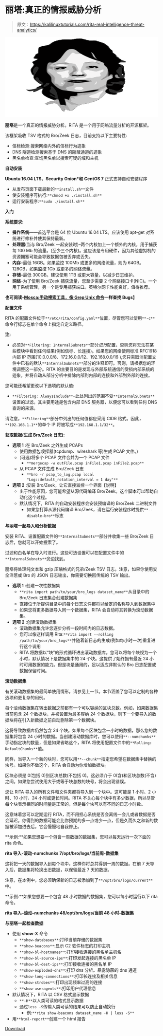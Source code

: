 # 丽塔:真正的情报威胁分析

> 原文：<https://kalilinuxtutorials.com/rita-real-intelligence-threat-analytics/>

[![RITA : Real Intelligence Threat Analytics](img/fd7b29c784e35b131ffed86cc35c2831.png "RITA : Real Intelligence Threat Analytics")](https://1.bp.blogspot.com/-BMPCxf482Lo/XagJYdtSbEI/AAAAAAAAC_0/lCONZknz2mQmIUM_Vs1cuPaotnBczej1wCLcBGAsYHQ/s1600/rita-logo%2B%25281%2529.png)

**丽塔**是一个真正的情报威胁分析。RITA 是一个用于网络流量分析的开源框架。

该框架吸收 TSV 格式的 Bro/Zeek 日志，目前支持以下主要特性:

*   信标检测:搜索网络内外的信标行为迹象
*   DNS 隧道检测搜索基于 DNS 的隐蔽通道的迹象
*   黑名单检查:查询黑名单以搜索可疑的域和主机

**自动安装**

**Ubuntu 16.04 LTS、Security Onion*和 CentOS 7** 正式支持自动安装程序

*   从发布页面下载最新的`**install.sh**`文件
*   使安装程序可执行:`**chmod +x ./install.sh**`
*   运行安装程序:`**sudo ./install.sh**`

**入门**

**系统要求:**

*   **操作系统**——首选平台是 64 位 Ubuntu 16.04 LTS。应该使用 apt-get 对系统进行修补并使其保持最新。
*   **处理器**(当与 Bro/Zeek 一起安装时)–两个内核加上一个额外的内核，用于捕获每 100 Mb 的流量。(至少三个内核)。这应该是专用硬件，因为其他虚拟机的资源拥塞可能会导致数据包被丢弃或丢失。
*   **内存**–最低 16GB。如果监控 100Mb 或更多的网络流量，则为 64GB。128GB，如果监控 1Gb 或更多的网络流量。
*   **存储**–最低 300GB。建议使用 1TB 或更大容量，以减少日志维护。
*   **网络**–为了使用 Bro/Zeek 捕获流量，您至少需要 2 个网络接口卡(NIC)。一个用于系统管理，另一个是专用捕获端口。英特尔网卡性能良好，值得推荐。

**也可阅读-[Mosca:手动搜索工具，像 Grep Unix 命令](https://kalilinuxtutorials.com/mosca-search-tool-bugs-grep-unix-command/)一样查找 Bugs】**

**配置文件**

RITA 的配置文件位于`**/etc/rita/config.yaml**`位置，尽管您可以使用`**-c**`命令行标志在单个命令上指定自定义路径。

**注:**

*   必须对`**Filtering: InternalSubnets**`部分*进行*配置，否则您将无法在某些模块中看到任何结果(例如信标、长连接)。如果您的网络使用标准 RFC1918 内部 IP 范围(10.0.0.0/8、172.16.0.0/12、192.168.0.0/16 ),您只需取消配置文件中已有的默认`**InternalSubnets**`部分的注释即可。否则，请根据您的环境调整这一部分。RITA 的主要目的是发现与外部系统通信的受损内部系统的迹象，并将自动从部分分析中排除内部到内部的连接和外部到外部的连接。

您可能还希望更改以下选项的默认值:

*   `**Filtering: AlwaysInclude**`–此处列出的范围不受`**InternalSubnets**`设置的过滤。其主要用途是包含内部 DNS 服务器，以便您可以看到任何 DNS 查询的来源。

请注意，`**Filtering**`部分中列出的任何值都应采用 CIDR 格式。因此，`**192.168.1.1**`的单个 IP 将被写成`**192.168.1.1/32**`。

**获取数据(生成 Bro/Zeek 日志):**

*   **选项 1** :在 Bro/Zeek 之外生成 PCAPs
    *   使用数据包嗅探器(tcpdump、wireshark 等)生成 PCAP 文件。)
    *   (可选)将多个 PCAP 文件合并为一个 PCAP 文件
        *   `**mergecap -w outFile.pcap inFile1.pcap inFile2.pcap**`
    *   从 PCAP 文件生成 Bro/Zeek 日志
        *   `**bro -r pcap_to_log.pcap local "Log::default_rotation_interval = 1 day"**`
*   **选项 2** :安装 Bro/Zeek，让它直接监控一个界面【说明】
    *   出于性能原因，您可能希望从源代码编译 Bro/Zeek。这个脚本可以帮助自动化这个过程。
    *   默认情况下，RITA 的自动安装程序会安装预编译的 Bro/Zeek 二进制文件
        *   如果您打算从源代码编译 Bro/Zeek，请在运行安装程序时提供`**--disable-bro**`标志

**与丽塔一起导入和分析数据**

安装 RITA、设置配置文件的`**InternalSubnets**`部分并收集一些 Bro/Zeek 日志后，您就可以开始搜索了。

过滤和白名单在导入时进行。这些可选设置可以在配置文件中的`**InternalSubnets**`旁边找到。

丽塔将处理纯文本和 gzip 压缩格式的兄弟/Zeek TSV 日志。注意，如果你使用安全洋葱或 Bro 的 JSON 日志输出，你需要切换回传统的 TSV 输出。

*   **选项 1** :创建一次性数据集
    *   `**rita import path/to/your/bro_logs dataset_name**`从目录中的 Bro/Zeek 日志集合创建数据集
    *   直接位于所提供目录中的每个日志文件都将以给定的名称导入到数据集中
    *   如果您将更多数据导入同一个数据集，RITA 会自动将其转换为滚动数据集。
*   **选项 2** :创建滚动数据集
    *   滚动数据集允许您逐步分析一段时间内的日志数据。
    *   您可以像这样调用 Rita:`**rita import --rolling /path/to/your/bro_logs**`并随着新日志的生成(例如每小时一次)重复进行这个调用
    *   RITA 将数据以“块”的形式循环进出滚动数据库。您可以将每个块视为一个小时，默认情况下是数据集中的 24 个块。这提供了始终拥有最近 24 小时可用数据的能力。但是块是通用的，足以适应非默认的 Bro 日志配置或数据保留时间。

**滚动数据集**

有关滚动数据集的最简单使用情形，请参见上一节。本节涵盖了您可以定制的各种选项和更复杂的用例。

每个滚动数据集在转出数据之前都有一个可以容纳的区块总数。例如，如果数据集当前包含 24 个数据块，并被设置为最多容纳 24 个数据块，则下一个要导入的数据块将在引入新数据之前自动删除第一个数据块。

这将导致数据库仍然包含 24 个块。如果每个区块包含一小时的数据，那么您的数据集将包含 24 小时的数据。当创建滚动数据库时，您可以使用`**--numchunks**`手动指定块的数量，但是如果省略这个，RITA 将使用配置文件中的`**Rolling: DefaultChunks**`值。

同样，当导入一个新的块时，您可以用`**--chunk**`指定您希望在数据集中替换的块号。如果你不做这个，RITA 会自动为你增加数据块。

区块必须是 0(包括 0)到区块总数(不包括 0)。这必须介于 0(含)和区块总数(不含)之间。如果您尝试使用大于或等于块总数的块号，将会出现错误。

您让 RITA 导入的所有文件和文件夹都将导入到一个块中。这可能是 1 小时、2 小时、10 小时、24 小时或更长时间。RITA 不关心每个块中有多少数据，所以尽管每个块表示相同的时间量是正常的，但是每个块可以有不同的日志小时数。

这意味着您可以定期运行 RITA，而不用担心系统是否会离线一会儿或者数据是否会延迟。你得到的数据可能会比你预期的多一点或少一点，但是久而久之和新的数据被添加进去后，它会慢慢地自我修正。

**示例:**如果您想要一个包含一周数据的数据集，您可以每天运行一次下面的 rita 命令。

**rita 导入-滚动-numchunks 7/opt/bro/logs/当前周-数据集**

这将把一天的数据导入到每个块中，这样你将总共得到一周的数据。在前 7 天导入后，数据集将轮换出旧数据，以保留最近 7 天的数据。

注意，在本例中，您必须确保新的日志被添加到了`**/opt/bro/logs/current**`中。

**示例:**如果您想要一个包含 48 小时数据的数据集，您可以每小时运行以下 rita 命令。

**rita 导入–滚动–numchunks 48/opt/bro/logs/当前 48 小时-数据集**

**与丽塔一起检查数据**

*   使用 **show-X** 命令
    *   `**show-databases**`:打印当前存储的数据集
    *   `**show-beacons**`:显示 C2 软件标志的打印主机
    *   `**show-bl-hostnames**`:打印接收连接的黑名单主机名
    *   `**show-bl-source-ips**`:打印发起连接的黑名单 IP
    *   `**show-bl-dest-ips**`:打印接收连接的黑名单 IP
    *   `**show-exploded-dns**`:打印 dns 分析。暴露隐蔽的 dns 通道
    *   `**show-long-connections**`:打印长连接及相关信息
    *   `**show-strobes**`:打印出现频率过高的连接
    *   `**show-useragents**`:打印用户代理信息
*   默认情况下，RITA 以 CSV 格式显示数据
    *   `**-H**`以人类可读的格式显示数据
    *   通过`less -S`传输人类可读的结果可以防止自动换行
        *   例:`**rita show-beacons dataset_name -H | less -S**`
*   用`**html-report**`创建一个 html 报告

[Download](https://github.com/activecm/rita)